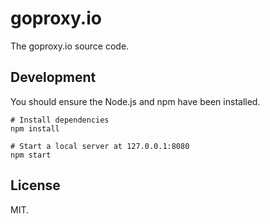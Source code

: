 # goproxy.io

The goproxy.io source code.

## Development

You should ensure the Node.js and npm have been installed.

```shell
# Install dependencies
npm install

# Start a local server at 127.0.0.1:8080
npm start
```

## License

MIT.
